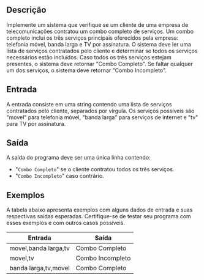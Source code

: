 ## Descrição

Implemente um sistema que verifique se um cliente de uma empresa de
telecomunicações contratou um combo completo de serviços. Um combo
completo inclui os três serviços principais oferecidos pela empresa:
telefonia móvel, banda larga e TV por assinatura. O sistema deve ler uma
lista de serviços contratados pelo cliente e determinar se todos os
serviços necessários estão incluídos. Caso todos os três serviços
estejam presentes, o sistema deve retornar "Combo Completo". Se faltar
qualquer um dos serviços, o sistema deve retornar "Combo Incompleto".

## Entrada

A entrada consiste em uma string contendo uma lista de serviços
contratados pelo cliente, separados por vírgula. Os serviços possíveis
são "movel" para telefonia móvel, "banda larga" para serviços de
internet e "tv" para TV por assinatura.

## Saída

A saída do programa deve ser uma única linha contendo:

- "`Combo Completo`" se o cliente contratou todos os três serviços.
- "`Combo Incompleto`" caso contrário.

## Exemplos

A tabela abaixo apresenta exemplos com alguns dados de entrada e suas
respectivas saídas esperadas. Certifique-se de testar seu programa com
esses exemplos e com outros casos possíveis.

| **Entrada** | **Saída** |
| --- | --- |
| movel,banda larga,tv | Combo Completo |
| movel,tv | Combo Incompleto |
| banda larga,tv,movel | Combo Completo |